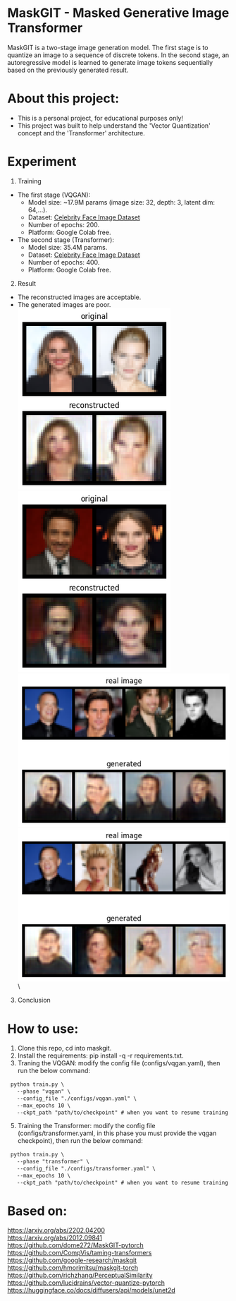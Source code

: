 # MaskGIT - Masked Generative Image Transformer
MaskGIT is a two-stage image generation model. The first stage is to quantize an image to a sequence of discrete tokens. In the second stage, an autoregressive model is learned to generate image tokens sequentially based on the previously generated result.
# About this project:
- This is a personal project, for educational purposes only!
- This project was built to help understand the 'Vector Quantization' concept and the 'Transformer' architecture.
# Experiment
1. Training
- The first stage (VQGAN):
   - Model size: ~17.9M params (image size: 32, depth: 3, latent dim: 64,...).
   - Dataset: [Celebrity Face Image Dataset](https://www.kaggle.com/datasets/vishesh1412/celebrity-face-image-dataset)
   - Number of epochs: 200.
   - Platform: Google Colab free.
- The second stage (Transformer):
   - Model size: 35.4M params.
   - Dataset: [Celebrity Face Image Dataset](https://www.kaggle.com/datasets/vishesh1412/celebrity-face-image-dataset)
   - Number of epochs: 400.
   - Platform: Google Colab free.
2. Result
- The reconstructed images are acceptable.
- The generated images are poor. \
     ![image](results/recontruction_images/test_on_epoch_199.png) \
     ![image](results/recontruction_images/validate_on_epoch_199.png) \
     ![image](results/generated_images/validate_on_epoch_320.png) \
     ![image](results/generated_images/validate_on_epoch_340.png) \
3. Conclusion
# How to use:
1. Clone this repo, cd into maskgit.
2. Install the requirements: pip install -q -r requirements.txt.
3. Traning the VQGAN: modify the config file (configs/vqgan.yaml), then run the below command:
```
 python train.py \
   --phase "vqgan" \
   --config_file "./configs/vqgan.yaml" \
   --max_epochs 10 \
   --ckpt_path "path/to/checkpoint" # when you want to resume training
```
5. Training the Transformer: modify the config file (configs/transformer.yaml, in this phase you must provide the vqgan checkpoint), then run the below command:
```
 python train.py \
   --phase "transformer" \
   --config_file "./configs/transformer.yaml" \
   --max_epochs 10 \
   --ckpt_path "path/to/checkpoint" # when you want to resume training
```
# Based on:
  https://arxiv.org/abs/2202.04200 \
  https://arxiv.org/abs/2012.09841 \
  https://github.com/dome272/MaskGIT-pytorch \
  https://github.com/CompVis/taming-transformers \
  https://github.com/google-research/maskgit \
  https://github.com/hmorimitsu/maskgit-torch \
  https://github.com/richzhang/PerceptualSimilarity \
  https://github.com/lucidrains/vector-quantize-pytorch \
  https://huggingface.co/docs/diffusers/api/models/unet2d
